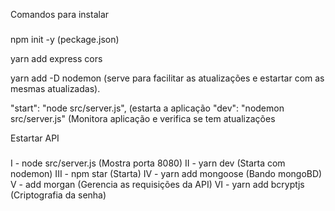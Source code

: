 Comandos para instalar 

###

npm init -y (peckage.json)

yarn add express cors

yarn add -D nodemon (serve para facilitar as atualizações e estartar com as mesmas atualizadas).

"start": "node src/server.js", (estarta a aplicação
    "dev": "nodemon src/server.js" (Monitora aplicação e verifica se tem atualizações

Estartar API

###

I - node src/server.js (Mostra porta 8080)
II - yarn dev (Starta com nodemon)
III - npm star (Starta)
IV - yarn add mongoose (Bando mongoBD)
V - add morgan (Gerencia as requisições da API)
VI - yarn add bcryptjs (Criptografia da senha)